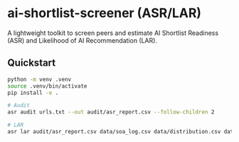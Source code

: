 
# ai-shortlist-screener (ASR/LAR)

A lightweight toolkit to screen peers and estimate AI Shortlist Readiness (ASR) and Likelihood of AI Recommendation (LAR).

## Quickstart
```bash
python -m venv .venv
source .venv/bin/activate
pip install -e .

# Audit
asr audit urls.txt --out audit/asr_report.csv --follow-children 2

# LAR
asr lar audit/asr_report.csv data/soa_log.csv data/distribution.csv data/service.csv --out audit/lar_scores.csv
```
